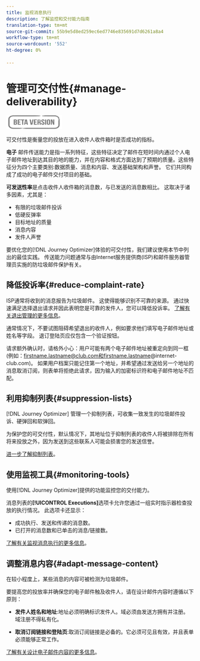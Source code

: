 ```yaml
---
title: 监视消息执行
description: 了解监控和交付能力指南
translation-type: tm+mt
source-git-commit: 55b9e5d8ed259ec6ed7746e835691d7d6261a8a4
workflow-type: tm+mt
source-wordcount: '552'
ht-degree: 0%

---
```


# 管理可交付性{#manage-deliverability}

![](assets/do-not-localize/badge.png)

可交付性是衡量您的投放在进入收件人收件箱时是否成功的指标。

**电子** 邮件传送能力是指一系列特征，这些特征决定了邮件在短时间内通过个人电子邮件地址到达其目的地的能力，并在内容和格式方面达到了预期的质量。这些特征分为四个主要类别:数据质量、消息和内容、发送基础架构和声誉。 它们共同构成了成功的电子邮件交付项目的基础。

**可发送性率**&#x200B;是点击收件人收件箱的消息数，与已发送的消息数相比。 这取决于诸多因素，尤其是：

* 有限的垃圾邮件投诉
* 低硬反弹率
* 目标地址的质量
* 消息内容
* 发件人声誉

要优化您的[!DNL Journey Optimizer]体验的可交付性，我们建议使用本节中列出的最佳实践。 传送能力问题通常与由Internet服务提供商(ISP)和邮件服务器管理员实施的防垃圾邮件保护有关。

## 降低投诉率{#reduce-complaint-rate}

ISP通常将收到的消息报告为垃圾邮件。 这使得能够识别不可靠的来源。 通过快速满足选择退出请求并因此表明您是可靠的发件人，您可以降低投诉率。 [了解有关退出管理的更多信息](consent.md#opt-out-management)。

通常情况下，不要试图阻碍希望退出的收件人，例如要求他们填写电子邮件地址或姓名等字段。 退订登陆页应仅包含一个验证按钮。

请求额外确认时，请格外小心：用户可能有两个电子邮件地址被重定向到同一框(例如：firstname.lastname@club.com和firstname.lastname@internet-club.com)。 如果用户档案只能记住第一个地址，并希望通过发送给另一个地址的消息取消订阅，则表单将拒绝此请求，因为输入的加密标识符和电子邮件地址不匹配。

## 利用抑制列表{#suppression-lists}

[!DNL Journey Optimizer] 管理一个抑制列表，可收集一致发生的垃圾邮件投诉、硬弹回和软弹回。

为保护您的可交付性，默认情况下，其地址位于抑制列表的收件人将被排除在所有将来投放之外，因为发送到这些联系人可能会损害您的发送信誉。

[进一步了解抑制列表](suppression-lists.md)。

## 使用监视工具{#monitoring-tools}

使用[!DNL Journey Optimizer]提供的功能监控您的交付能力。

消息列表的&#x200B;**[!UICONTROL Executions]**&#x200B;选项卡允许您通过一组实时指示器检查投放的执行情况。 此选项卡还显示：
* 成功执行、发送和传递的消息数。
* 已打开的消息数和已单击的消息/链接数。

[了解有关监视消息执行的更多信息](message-monitoring.md)。

## 调整消息内容{#adapt-message-content}

在较小程度上，某些消息的内容可被检测为垃圾邮件。

<!--The use of certain words or of exclamation points in the subject line and within the messages can be read as signs of spam.

Spammers are also known to replace text with images to stop offending text from being analyzed automatically by anti-spam filters. In response to this, a message (in HTML format) with a high proportion of images, or images as attachments, may end up being blocked.-->

要提高您的投放率并确保您的电子邮件触及收件人，请在设计邮件内容时遵循以下原则：

* **发件人姓名和地址**:地址必须明确标识发件人。域必须由发送方拥有并注册。 域注册不得私有化。

<!--* **Subject**: Avoid excessive capitalization and punctuation, and words that are frequently used by spammers ("Win", "Free", etc.).
* **Personalize your email**: Personalizing the email increases the chances of your message being opened.
* **Images and text**: Respect a decent text/image ratio (for example 60% text and 40% images).-->
* **取消订阅链接和登陆页**:取消订阅链接是必备的。它必须可见且有效，并且表单必须能够正常工作。

<!--**Use tools** offered by Journey Optimizer to optimize the content of your email (delivery analysis, anti-spam analysis).-->

[了解有关设计电子邮件内容的更多信息](design-emails.md)。
